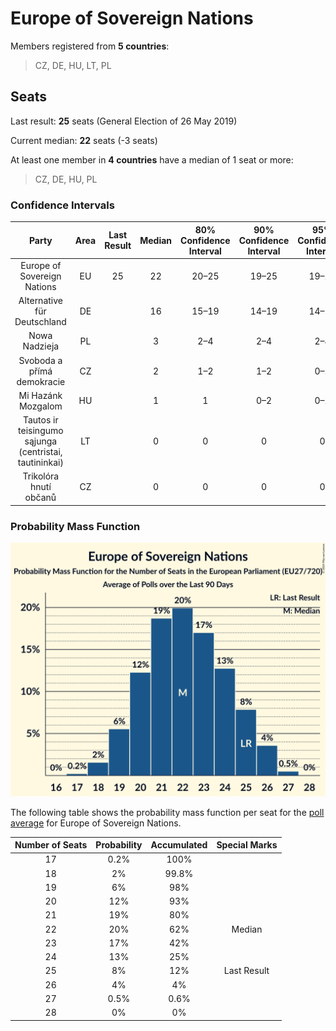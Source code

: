 # Europe of Sovereign Nations

Members registered from **5 countries**:

> CZ, DE, HU, LT, PL

## Seats

Last result: **25** seats (General Election of 26 May 2019)

Current median: **22** seats (-3 seats)

At least one member in **4 countries** have a median of 1 seat or more:

> CZ, DE, HU, PL

### Confidence Intervals

| Party | Area | Last Result | Median | 80% Confidence Interval | 90% Confidence Interval | 95% Confidence Interval | 99% Confidence Interval |
|:-----:|:----:|:-----------:|:------:|:-----------------------:|:-----------------------:|:-----------------------:|:-----------------------:|
| Europe of Sovereign Nations | EU | 25 | 22 | 20–25 | 19–25 | 19–26 | 18–27 |
| Alternative für Deutschland | DE | | 16 | 15–19 | 14–19 | 14–19 | 14–20 |
| Nowa Nadzieja | PL | | 3 | 2–4 | 2–4 | 2–4 | 2–5 |
| Svoboda a přímá demokracie | CZ | | 2 | 1–2 | 1–2 | 0–2 | 0–2 |
| Mi Hazánk Mozgalom | HU | | 1 | 1 | 0–2 | 0–2 | 0–2 |
| Tautos ir teisingumo sąjunga (centristai, tautininkai) | LT | | 0 | 0 | 0 | 0 | 0 |
| Trikolóra hnutí občanů | CZ | | 0 | 0 | 0 | 0 | 0 |

### Probability Mass Function

![Graph with seats probability mass function not yet produced](average-2024-07-31-seats-pmf-europeofsovereignnations.png "Seats Probability Mass Function")

The following table shows the probability mass function per seat for the [poll average](average-2024-07-31.html) for Europe of Sovereign Nations.

| Number of Seats | Probability | Accumulated | Special Marks |
|:---------------:|:-----------:|:-----------:|:-------------:|
| 17 | 0.2% | 100% |  |
| 18 | 2% | 99.8% |  |
| 19 | 6% | 98% |  |
| 20 | 12% | 93% |  |
| 21 | 19% | 80% |  |
| 22 | 20% | 62% | Median |
| 23 | 17% | 42% |  |
| 24 | 13% | 25% |  |
| 25 | 8% | 12% | Last Result |
| 26 | 4% | 4% |  |
| 27 | 0.5% | 0.6% |  |
| 28 | 0% | 0% |  |


